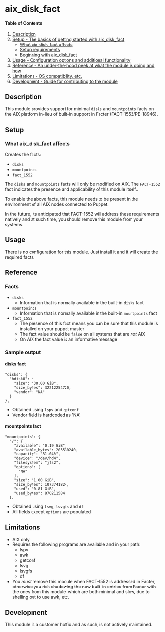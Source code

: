 # aix_disk_fact

#### Table of Contents

1. [Description](#description)
1. [Setup - The basics of getting started with aix_disk_fact](#setup)
    * [What aix_disk_fact affects](#what-aix_disk_fact-affects)
    * [Setup requirements](#setup-requirements)
    * [Beginning with aix_disk_fact](#beginning-with-aix_disk_fact)
1. [Usage - Configuration options and additional functionality](#usage)
1. [Reference - An under-the-hood peek at what the module is doing and how](#reference)
1. [Limitations - OS compatibility, etc.](#limitations)
1. [Development - Guide for contributing to the module](#development)

## Description

This module provides support for minimal `disks` and `mountpoints` facts on the AIX platform in-lieu of built-in support in Facter (FACT-1552/PE-18946).

## Setup

### What aix_disk_fact affects

Creates the facts:

* `disks`
* `mountpoints`
* `fact_1552`

The `disks` and `mountpoints` facts will only be modified on AIX.  The `FACT-1552` fact indicates the presence and applicability of this module itself..

To enable the above facts, this module needs to be present in the environment of all AIX nodes connected to Puppet.

In the future, its anticipated that FACT-1552 will address these requirements natively and at such time, you should remove this module from your systems.

## Usage

There is no configuration for this module.  Just install it and it will create the required facts.

## Reference

### Facts
* `disks`
  * Information that is normally available in the built-in `disks` fact
* `mountpoints`
  * Information that is normally available in the built-in `mountpoints` fact
* `fact_1552`
  * The presence of this fact means you can be sure that this module is installed on your puppet master
  * The fact value should be `false` on all systems that are *not* AIX
  * On AIX the fact value is an informative message

### Sample output

#### disks fact

```
"disks": {
  "hdisk0": {
    "size": "30.00 GiB",
    "size_bytes": 32212254720,
    "vendor": "NA"
  }
},
```

* Obtained using `lspv` and `getconf`
* Vendor field is hardcoded as 'NA'

#### mountpoints fact
```
"mountpoints": {
  "/": {
    "available": "0.19 GiB",
    "available_bytes": 203530240,
    "capacity": "81.04%",
    "device": "/dev/hd4",
    "filesystem": "jfs2",
    "options": [
      "NA"
    ],
    "size": "1.00 GiB",
    "size_bytes": 1073741824,
    "used": "0.81 GiB",
    "used_bytes": 870211584
  },
```

* Obtained using `lsvg`, `lsvgfs` and `df`
* All fields except `options` are populated

## Limitations

* AIX only
* Requires the following programs are available and in your path:
  * lspv
  * awk
  * getconf
  * lsvg
  * lsvgfs
  * df
* You *must* remove this module when FACT-1552 is addressed in Facter, otherwise you risk shadowing the new built-in entries from Facter with the ones from this module, which are both minimal and slow, due to shelling out to use awk, etc.

## Development
This module is a customer hotfix and as such, is not actively maintained.
